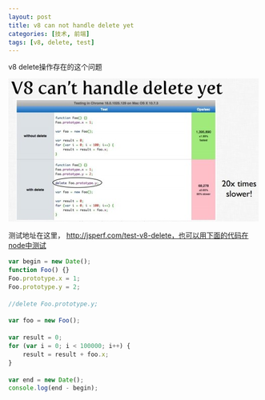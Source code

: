```yaml
---
layout: post
title: v8 can not handle delete yet
categories: [技术, 前端]
tags: [v8, delete, test]
---
```


v8 delete操作存在的这个问题

![有帮助的截图](/assets/image/v8delete.jpeg)

测试地址在这里， http://jsperf.com/test-v8-delete，也可以用下面的代码在node中测试

```javascript
var begin = new Date();
function Foo() {}
Foo.prototype.x = 1;
Foo.prototype.y = 2;
      
//delete Foo.prototype.y;
      
var foo = new Foo();
      
var result = 0;
for (var i = 0; i < 100000; i++) {
    result = result + foo.x;
}
      
var end = new Date();
console.log(end - begin);
```
